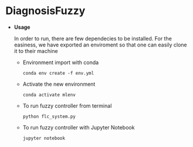 # DiagnosisFuzzy

- **Usage**

  In order to run, there are few dependecies to be installed. For the easiness, we have exported an enviroment so that one   can easily clone it to their machine
  
     - Environment import with conda
     
	   `conda env create -f env.yml`
     - Activate the new environment
     
	   `conda activate mlenv`
     
     - To run fuzzy controller from terminal
     
	   `python flc_system.py`

     - To run fuzzy controller with Jupyter Notebook

	   `jupyter notebook`
